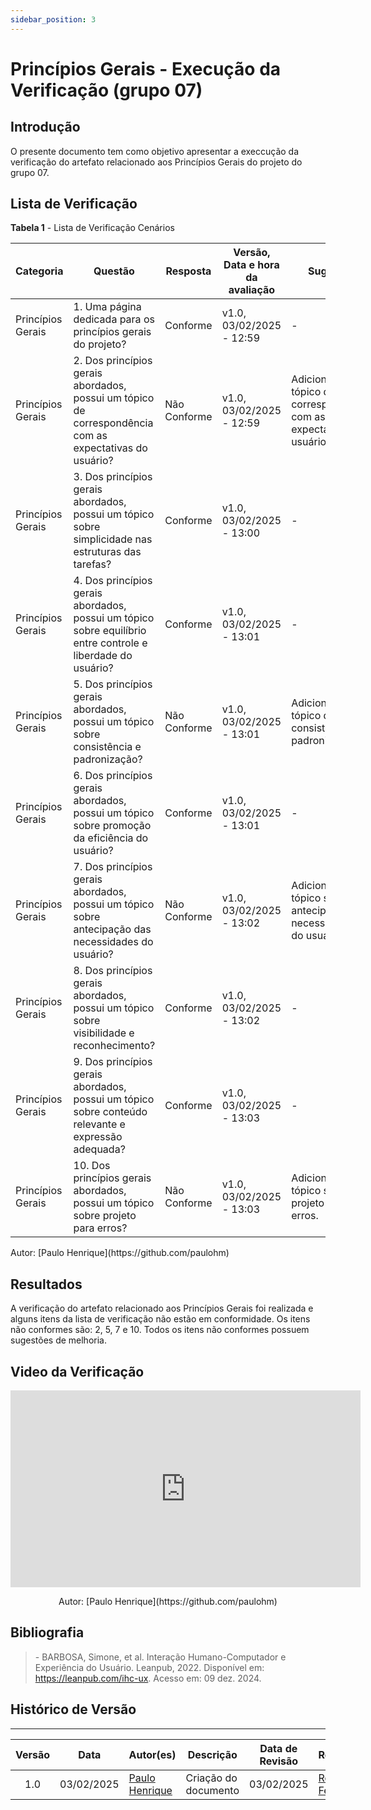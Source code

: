 ```yaml
---
sidebar_position: 3
---
```


# Princípios Gerais - Execução da Verificação (grupo 07)

## Introdução

O presente documento tem como objetivo apresentar a execcução da verificação do artefato relacionado aos Princípios Gerais do projeto do grupo 07.

## Lista de Verificação

<p style={{ textAlign: 'center', fontSize: '18px' }}><b>Tabela 1</b> - Lista de Verificação Cenários</p>

| Categoria         | Questão | Resposta | Versão, Data e hora da avaliação | Sugestão | Obervação |
|-------------------|---------|----------|----------------------------------|-------|-----------|
| Princípios Gerais | 1. Uma página dedicada para os princípios gerais do projeto? |Conforme|v1.0, 03/02/2025 - 12:59| -| -|
| Princípios Gerais | 2. Dos princípios gerais abordados, possui um tópico de correspondência com as expectativas do usuário? |Não Conforme |v1.0, 03/02/2025 - 12:59| Adicionar um tópico de correspondência com as expectativas do usuário. |-|
| Princípios Gerais | 3. Dos princípios gerais abordados, possui um tópico sobre simplicidade nas estruturas das tarefas? |Conforme|v1.0, 03/02/2025 - 13:00| -|- |
| Princípios Gerais | 4. Dos princípios gerais abordados, possui um tópico sobre equilíbrio entre controle e liberdade do usuário? |Conforme|v1.0, 03/02/2025 - 13:01|-|-|
| Princípios Gerais | 5. Dos princípios gerais abordados, possui um tópico sobre consistência e padronização? |Não Conforme|v1.0, 03/02/2025 - 13:01|Adicionar um tópico de consistência e padronização.|-|
| Princípios Gerais | 6. Dos princípios gerais abordados, possui um tópico sobre promoção da eficiência do usuário? |Conforme|v1.0, 03/02/2025 - 13:01|-|-|
| Princípios Gerais | 7. Dos princípios gerais abordados, possui um tópico sobre antecipação das necessidades do usuário? |Não Conforme|v1.0, 03/02/2025 - 13:02|Adicionar um tópico sobre antecipação das necessidades do usuário.|-|
| Princípios Gerais | 8. Dos princípios gerais abordados, possui um tópico sobre visibilidade e reconhecimento? |Conforme|v1.0, 03/02/2025 - 13:02|-|-|
| Princípios Gerais | 9. Dos princípios gerais abordados, possui um tópico sobre conteúdo relevante e expressão adequada? |Conforme|v1.0, 03/02/2025 - 13:03|-|-|
| Princípios Gerais | 10. Dos princípios gerais abordados, possui um tópico sobre projeto para erros? |Não Conforme|v1.0, 03/02/2025 - 13:03|Adicionar um tópico sobrer projeto para erros. |-|


<p style={{ textAlign: 'center', fontSize: '17px' }}>Autor: [Paulo Henrique](https://github.com/paulohm) </p>

## Resultados

A verificação do artefato relacionado aos Princípios Gerais foi realizada e alguns itens da lista de verificação não estão em conformidade. Os itens não conformes são: 2, 5, 7 e 10. Todos os itens não conformes possuem sugestões de melhoria.

## Video da Verificação

<center>

<iframe width="560" height="315" src="https://www.youtube.com/embed/yR7XVHkZeaQ?si=ZGtOvBqYyBkt5Fhg" title="YouTube video player" frameborder="0" allow="accelerometer; autoplay; clipboard-write; encrypted-media; gyroscope; picture-in-picture; web-share" referrerpolicy="strict-origin-when-cross-origin" allowfullscreen></iframe>

<p style={{ textAlign: 'center', fontSize: '17px' }}>Autor: [Paulo Henrique](https://github.com/paulohm) </p>

</center>

## Bibliografia

> \- BARBOSA, Simone, et al. Interação Humano-Computador e Experiência do Usuário. Leanpub, 2022. Disponível em: https://leanpub.com/ihc-ux. Acesso em: 09 dez. 2024.


## Histórico de Versão
---
| Versão | Data | Autor(es) | Descrição | Data de Revisão | Revisor(es) |
|:---:|:---:|---|---|:---:|---|
| 1.0 | 03/02/2025 | [Paulo Henrique](https://github.com/paulomh) | Criação do documento | 03/02/2025 | [Rodrigo Ferreira](https://github.com/rodwendrel)|